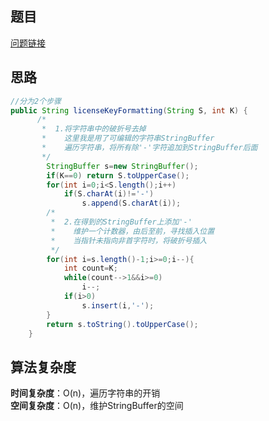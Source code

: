 ## 题目
[问题链接](https://leetcode-cn.com/problems/license-key-formatting/)
## 思路
```java
//分为2个步骤
public String licenseKeyFormatting(String S, int K) {
      /*
       *  1.将字符串中的破折号去掉
       *    这里我是用了可编辑的字符串StringBuffer
       *    遍历字符串，将所有除'-'字符追加到StringBuffer后面
       */
        StringBuffer s=new StringBuffer();
        if(K==0) return S.toUpperCase();
        for(int i=0;i<S.length();i++)
            if(S.charAt(i)!='-')
                s.append(S.charAt(i));
        /*
         *  2.在得到的StringBuffer上添加'-'
         *    维护一个计数器，由后至前，寻找插入位置
         *    当指针未指向非首字符时，将破折号插入
         */
        for(int i=s.length()-1;i>=0;i--){
            int count=K;
            while(count-->1&&i>=0)
                i--;
            if(i>0)
                s.insert(i,'-');
        }
        return s.toString().toUpperCase();
    }
```
## 算法复杂度
**时间复杂度**：O(n)，遍历字符串的开销  
**空间复杂度**：O(n)，维护StringBuffer的空间
